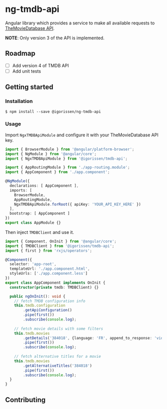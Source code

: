 # ng-tmdb-api

Angular library which provides a service to make all available requests to [TheMovieDatabase API](https://developers.themoviedb.org/3/getting-started/introduction).

**NOTE**: Only version 3 of the API is implemented.

## Roadmap

- [ ] Add version 4 of TMDB API
- [ ] Add unit tests

## Getting started

### Installation

```
$ npm install --save @igorissen/ng-tmdb-api
```

### Usage

Import `NgxTMDBApiModule` and configure it with your TheMovieDatabase API key.

```typescript
import { BrowserModule } from '@angular/platform-browser';
import { NgModule } from '@angular/core';
import { NgxTMDBApiModule } from '@igorissen/tmdb-api';

import { AppRoutingModule } from './app-routing.module';
import { AppComponent } from './app.component';

@NgModule({
  declarations: [ AppComponent ],
  imports: [
    BrowserModule,
    AppRoutingModule,
    NgxTMDBApiModule.forRoot({ apiKey: 'YOUR_API_KEY_HERE' })
  ],
  bootstrap: [ AppComponent ]
})
export class AppModule {}
```

Then inject `TMDBClient` and use it.

```typescript
import { Component, OnInit } from '@angular/core';
import { TMDBClient } from '@igorissen/tmdb-api';
import { first } from 'rxjs/operators';

@Component({
  selector: 'app-root',
  templateUrl: './app.component.html',
  styleUrls: ['./app.component.less']
})
export class AppComponent implements OnInit {
  constructor(private tmdb: TMDBClient) {}

  public ngOnInit(): void {
    // fetch TMDB configuration info
    this.tmdb.configuration
        .getApiConfiguration()
        .pipe(first())
        .subscribe(console.log);
    
    // fetch movie details with some filters
    this.tmdb.movies
        .getDetails('384018', {language: 'FR', append_to_response: 'videos,images'})
        .pipe(first())
        .subscribe(console.log);
    
    // fetch alternative titles for a movie
    this.tmdb.movies
        .getAlternativeTitles('384018')
        .pipe(first())
        .subscribe(console.log);
  }
}
```

## Contributing
